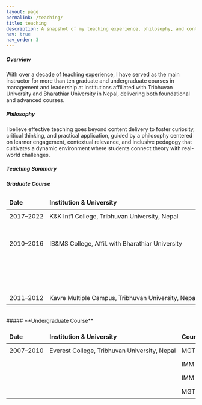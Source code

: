 ```yaml
---
layout: page
permalink: /teaching/
title: teaching
description: A snapshot of my teaching experience, philosophy, and contributions to higher education instruction.
nav: true
nav_order: 3
---
```


##### **Overview**
With over a decade of teaching experience, I have served as the main instructor for more than ten graduate and undergraduate courses in management and leadership at institutions affiliated with Tribhuvan University and Bharathiar University in Nepal, delivering both foundational and advanced courses.

##### **Philosophy**
I believe effective teaching goes beyond content delivery to foster curiosity, critical thinking, and practical application, guided by a philosophy centered on learner engagement, contextual relevance, and inclusive pedagogy that cultivates a dynamic environment where students connect theory with real-world challenges.

##### **Teaching Summary**


<style>
table { width: 100%; border-collapse: collapse; table-layout: fixed; }
th, td { padding: 8px; text-align: left; border: none; overflow: hidden; text-overflow: ellipsis; white-space: nowrap; }
th:nth-child(1), td:nth-child(1) { width: 15%; }
th:nth-child(2), td:nth-child(2) { width: 47%; }
th:nth-child(3), td:nth-child(3) { width: 38%; }
@media (max-width: 600px) { th, td { white-space: normal; font-size: 14px; } }
</style>



##### **Graduate Course**

| Date       | Institution & University                           | Course                                 |
|------------|----------------------------------------------------|----------------------------------------|
| 2017–2022  | K&K Int’l College, Tribhuvan University, Nepal             | MSC 521: Research Methodology          |
|            |                                                    | RDS 564: Project Management            |
| 2010–2016  | IB&MS College, Affil. with Bharathiar University                | MBAC 2005: Strategic Management        |
|            |                                                    | MBAC 2003: Human Resource Management  |
|            |                                                    | MBAC 1001: Principles of Management    |
|            |                                                    | MBHR 4001: Organizational Development  |
| 2011–2012  | Kavre Multiple Campus, Tribhuvan University, Nepal         | MGT 513: Human Resource Management     |

<br>
##### **Undergraduate Course**

| Date       | Institution & University                           | Course                                 |
|------------|----------------------------------------------------|----------------------------------------|
| 2007–2010  | Everest College, Tribhuvan University, Nepal               | MGT 206: Business Environment          |
|            |                                                    | IMM 205: Management of Technology      |
|            |                                                    | IMM 208: Industrial Relations          |
|            |                                                    | MGT 202: Human Resource Management    |

